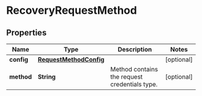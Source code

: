 

# RecoveryRequestMethod

## Properties

Name | Type | Description | Notes
------------ | ------------- | ------------- | -------------
**config** | [**RequestMethodConfig**](RequestMethodConfig.md) |  |  [optional]
**method** | **String** | Method contains the request credentials type. |  [optional]



